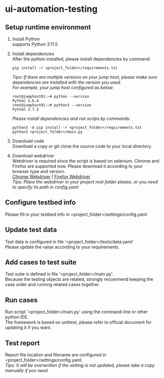 # ui-automation-testing

## Setup runtime environment
1. Install Python  
    supports Python 3.11.5
2. Install dependencies  
    After the python installed, please install dependencies by command:  
    ```
    pip install -r <project_folder>/requirements.txt
   ```
    
    *Tips: If there are multiple versions on your jump host, please make sure dependencies are installed with the version you used.  
    For example, your jump host configured as below:*
    ``` 
    root@jumphost01:~# python --version
    Python 3.6.8
    root@jumphost01:~# python3 --version
    Python 3.7.2
    ```
    *Please install dependencies and run scrips by commands:*
    ```
    python3 -m pip install -r <project_folder>/requirements.txt
    python3 <project_folder>/main.py
    ```
 
 3. Download code  
    Download a copy or git clone the source code to your local directory.
    
 4. Download webdriver   
    Webdriver is required since the script is based on selenium. Chrome and Firefox are supported now. Please download it according to your browser type and version.   
    [Chrome Webdriver](https://chromedriver.chromium.org/downloads) | [Firefox Webdriver](https://github.com/mozilla/geckodriver/releases)  
    *Tips: Place the webdriver in your project root folder please, or you need to specify its path in config.yaml*

## Configure testbed info
Please fill in your testbed info in <project_folder>/settings/config.yaml
 
## Update test data
Test data is configured in file '<project_folder>/tests/data.yaml'  
Please update the value according to your requirements.

## Add cases to test suite
Test suite is defined in file '<project_folder>/main.py'.  
Because the testing objects are related, strongly recommend keeping the case order and running related cases together.  

## Run cases
Run script '<project_folder>/main.py' using the command-line or other python IDE.  
The framework is based on unittest, please refer to official document for updating it if you want.

## Test report
Report file location and filename are configured in <project_folder>/settings/config.yaml.  
*Tips: It will be overwritten if the setting is not updated, please take a copy manually if you need.*
